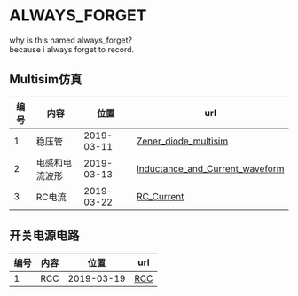 # ALWAYS_FORGET

why is this named always_forget?  
because i always forget to record.

## Multisim仿真

|编号|内容|位置|url|
|--|--|--|--|
|1|稳压管|2019-03-11|[Zener_diode_multisim](https://github.com/nostalgia-w/always_forget/tree/master/2019/0311/Zener_diode_multisim.md)|
|2|电感和电流波形|2019-03-13|[Inductance_and_Current_waveform](https://github.com/nostalgia-w/always_forget/blob/master/2019/0313/Inductance_and_Current_waveform.md)|
|3|RC电流|2019-03-22|[RC_Current](https://github.com/nostalgia-w/always_forget/blob/master/2019/0322/RC_Current/RC_Current.md)

## 开关电源电路

|编号|内容|位置|url|
|--|--|--|--|
|1|RCC|2019-03-19|[RCC](https://github.com/nostalgia-w/always_forget/tree/master/2019/0319/RCC.md)|